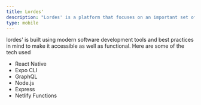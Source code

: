 ```yaml
---
title: Lordes'
description: "Lordes' is a platform that focuses on an important set of service providers in the society, hair service providers. "
type: mobile
---
```



lordes' is built using modern software development tools and best practices in mind to make it accessible as well as functional. Here are some of the tech used
- React Native
- Expo CLI
- GraphQL
- Node.js
- Express
- Netlify Functions
